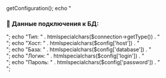 <?php
require($_SERVER["DOCUMENT_ROOT"]."/bitrix/modules/main/include/prolog_before.php");

use Bitrix\Main\Application;

$connection = Application::getConnection();
$config = $connection->getConfiguration();

echo "<h3>🔑 Данные подключения к БД:</h3>";
echo "Тип: " . htmlspecialchars($connection->getType()) . "<br>";
echo "Хост: " . htmlspecialchars($config['host']) . "<br>";
echo "База: " . htmlspecialchars($config['database']) . "<br>";
echo "Логин: " . htmlspecialchars($config['login']) . "<br>";
echo "Пароль: " . htmlspecialchars($config['password']) . "<br>";

